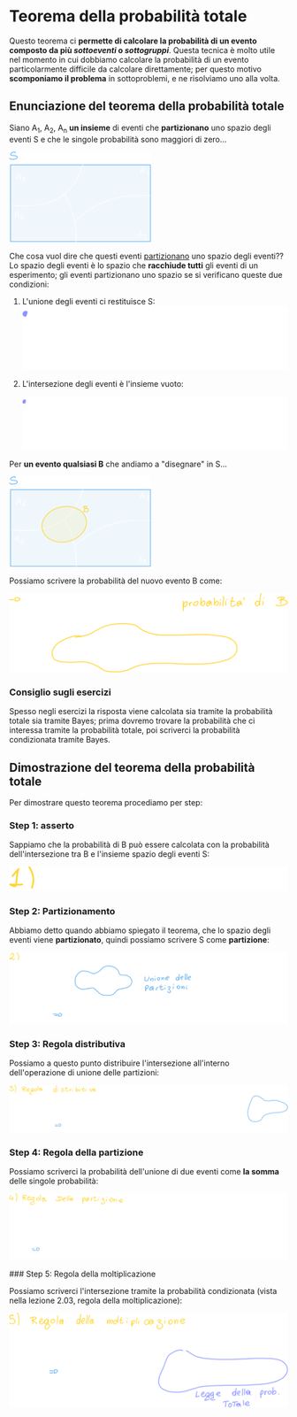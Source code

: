 # Teorema della probabilità totale

Questo teorema ci **permette di calcolare la probabilità di un evento composto da più *sottoeventi* o *sottogruppi***. Questa tecnica è molto utile nel momento in cui dobbiamo calcolare la probabilità di un evento particolarmente difficile da calcolare direttamente; per questo motivo **scomponiamo il problema** in sottoproblemi, e ne risolviamo uno alla volta.

## Enunciazione del teorema della probabilità totale

Siano A<sub>1</sub>, A<sub>2</sub>, A<sub>n</sub> **un insieme** di eventi che **partizionano** uno spazio degli eventi S e che le singole probabilità sono maggiori di zero...

<img src="./assets/image-20230228193450295.png" alt="image-20230228193450295" style="zoom:25%;" />

Che cosa vuol dire che questi eventi <u>partizionano</u> uno spazio degli eventi??
Lo spazio degli eventi è lo spazio che **racchiude tutti** gli eventi di un esperimento; gli eventi partizionano uno spazio se si verificano queste due condizioni:

1. L'unione degli eventi ci restituisce S:
   ![image-20230228193541477](./assets/image-20230228193541477.png)

2. L'intersezione degli eventi è l'insieme vuoto:

   ![image-20230228193621845](./assets/image-20230228193621845.png)

   

Per **un evento qualsiasi B** che andiamo a "disegnare" in S...

<img src="./assets/image-20230228193728102.png" alt="image-20230228193728102" style="zoom:25%;" />

Possiamo scrivere la probabilità del nuovo evento B come:

![image-20230228193817385](./assets/image-20230228193817385.png)

### Consiglio sugli esercizi

Spesso negli esercizi la risposta viene calcolata sia tramite la probabilità totale sia tramite Bayes; prima dovremo trovare la probabilità che ci interessa tramite la probabilità totale, poi scriverci la probabilità condizionata tramite Bayes.

## Dimostrazione del teorema della probabilità totale

Per dimostrare questo teorema procediamo per step:

### Step 1: asserto

Sappiamo che la probabilità di B può essere calcolata con la probabilità dell'intersezione tra B e l'insieme spazio degli eventi S:

![image-20230228204920938](./assets/image-20230228204920938.png)

### Step 2: Partizionamento

Abbiamo detto quando abbiamo spiegato il teorema, che lo spazio degli eventi viene **partizionato**, quindi possiamo scrivere S come **partizione**:

![image-20230228205011524](./assets/image-20230228205011524.png)

### Step 3: Regola distributiva

Possiamo a questo punto distribuire l'intersezione all'interno dell'operazione di unione delle partizioni:

![image-20230228205059924](./assets/image-20230228205059924.png)

### Step 4: Regola della partizione

Possiamo scriverci la probabilità dell'unione di due eventi come **la somma** delle singole probabilità:

![image-20230228205148202](./assets/image-20230228205148202.png)

### Step 5: Regola della moltiplicazione

Possiamo scriverci l'intersezione tramite la probabilità condizionata (vista nella lezione 2.03,  regola della moltiplicazione):

![image-20230228205339957](./assets/image-20230228205339957.png)

